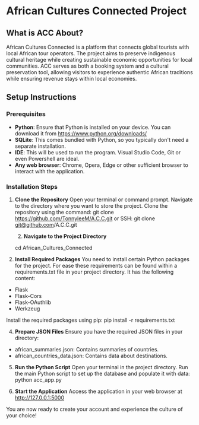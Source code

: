 # African Cultures Connected Project

## What is ACC About?
African Cultures Connected is a platform that connects global tourists with local African tour operators. The project aims to preserve indigenous cultural heritage while creating sustainable economic opportunities for local communities. ACC serves as both a booking system and a cultural preservation tool, allowing visitors to experience authentic African traditions while ensuring revenue stays within local economies.

## Setup Instructions

### Prerequisites
- **Python**: Ensure that Python is installed on your device. You can download it from https://www.python.org/downloads/
- **SQLite**: This comes bundled with Python, so you typically don't need a separate installation.
- **IDE**: This will be used to run the program. Visual Studio Code, Git or even Powershell are ideal.
- **Any web browser**: Chrome, Opera, Edge or other sufficient browser to interact with the application.

### Installation Steps

1. **Clone the Repository**
   Open your terminal or command prompt.
   Navigate to the directory where you want to store the project.
   Clone the repository using the command:
   git clone https://github.com/TonnyleeM/A.C.C.git
   or SSH:
   git clone git@github.com/A.C.C.git
   
   2. **Navigate to the Project Directory**
  
   cd African_Cultures_Connected
3. **Install Required Packages**
You need to install certain Python packages for the project. For ease these requirements can be found within a requirements.txt file in your project directory. It has the following content:
- Flask
- Flask-Cors
- Flask-OAuthlib
- Werkzeug

Install the required packages using pip:
pip install -r requirements.txt

4. **Prepare JSON Files**
Ensure you have the required JSON files in your directory:
- african_summaries.json: Contains summaries of countries.
- african_countries_data.json: Contains data about destinations.

5. **Run the Python Script**
Open your terminal in the project directory.
Run the main Python script to set up the database and populate it with data:
python acc_app.py

6. **Start the Application**
Access the application in your web browser at http://127.0.0.1:5000

You are now ready to create your account and experience the culture of your choice!
